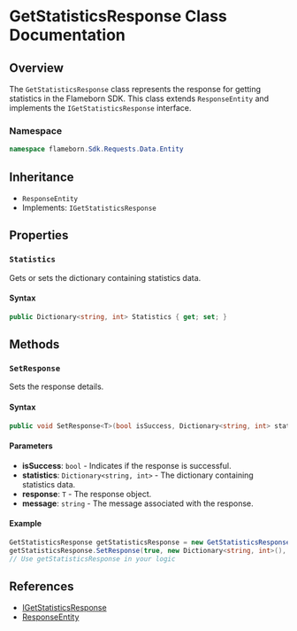 
# GetStatisticsResponse Class Documentation

## Overview

The `GetStatisticsResponse` class represents the response for getting statistics in the Flameborn SDK. This class extends `ResponseEntity` and implements the `IGetStatisticsResponse` interface.

### Namespace
```csharp
namespace flameborn.Sdk.Requests.Data.Entity
```

## Inheritance
- `ResponseEntity`
- Implements: `IGetStatisticsResponse`

## Properties

### `Statistics`

Gets or sets the dictionary containing statistics data.

#### Syntax
```csharp
public Dictionary<string, int> Statistics { get; set; }
```

## Methods

### `SetResponse`

Sets the response details.

#### Syntax
```csharp
public void SetResponse<T>(bool isSuccess, Dictionary<string, int> statistics, T response, string message = "");
```

#### Parameters
- **isSuccess**: `bool` - Indicates if the response is successful.
- **statistics**: `Dictionary<string, int>` - The dictionary containing statistics data.
- **response**: `T` - The response object.
- **message**: `string` - The message associated with the response.

#### Example
```csharp
GetStatisticsResponse getStatisticsResponse = new GetStatisticsResponse();
getStatisticsResponse.SetResponse(true, new Dictionary<string, int>(), new object(), "Success");
// Use getStatisticsResponse in your logic
```

## References
- [IGetStatisticsResponse](https://github.com/gkhanC/flameborn-game/tree/dev/documents/IGetStatisticsResponse)
- [ResponseEntity](https://github.com/gkhanC/flameborn-game/tree/dev/documents/ResponseEntity)
